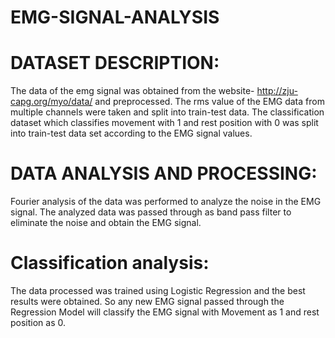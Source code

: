 # EMG-SIGNAL-ANALYSIS

# DATASET DESCRIPTION:
The data of the emg signal was obtained from the website- http://zju-capg.org/myo/data/ and preprocessed. The rms value of the EMG data from multiple channels were taken and split into train-test data. The classification dataset which classifies movement with 1 and rest position with 0 was split into train-test data set according to the EMG signal values.

# DATA ANALYSIS AND PROCESSING:
Fourier analysis of the data was performed to analyze the noise in the EMG signal.
The analyzed data was passed through as band pass filter to eliminate the noise and obtain the EMG signal.

# Classification analysis:
The data processed was trained using Logistic Regression and the best results were obtained. So any new EMG signal passed through the Regression Model will classify the EMG signal with Movement as 1 and rest position as 0.
